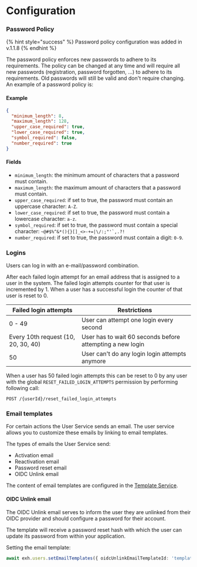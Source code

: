 # Configuration

### Password Policy <a href="#password-policy" id="password-policy"></a>

{% hint style="success" %}
Password policy configuration was added in v.1.1.8
{% endhint %}

The password policy enforces new passwords to adhere to its requirements. The policy can be changed at any time and will require all new passwords (registration, password forgotten, ...) to adhere to its requirements. Old passwords will still be valid and don't require changing. An example of a password policy is:

#### Example <a href="#example-2" id="example-2"></a>

```json
{
  "minimum_length": 8,
  "maximum_length": 128,
  "upper_case_required": true,
  "lower_case_required": true,
  "symbol_required": false,
  "number_required": true
}
```

#### Fields <a href="#fields" id="fields"></a>

* `minimum_length`: the minimum amount of characters that a password must contain.
* `maximum_length`: the maximum amount of characters that a password must contain.
* `upper_case_required`: if set to true, the password must contain an uppercase character: `A-Z`.
* `lower_case_required`: if set to true, the password must contain a lowercase character: `a-z`.
* `symbol_required`: if set to true, the password must contain a special character: ``~@#$%^&*(){}[]_<>-+=|\/:;"'`,.?!``
* `number_required`: if set to true, the password must contain a digit: `0-9`.

### Logins <a href="#logins" id="logins"></a>

Users can log in with an e-mail/password combination.

After each failed login attempt for an email address that is assigned to a user in the system. The failed login attempts counter for that user is incremented by 1. When a user has a successful login the counter of that user is reset to 0.

| Failed login attempts               | Restrictions                                              |
| ----------------------------------- | --------------------------------------------------------- |
| 0 - 49                              | User can attempt one login every second                   |
| Every 10th request (10, 20, 30, 40) | User has to wait 60 seconds before attempting a new login |
| 50                                  | User can't do any login login attempts anymore            |

When a user has 50 failed login attempts this can be reset to 0 by any user with the global `RESET_FAILED_LOGIN_ATTEMPTS` permission by performing following call:

```
POST /{userId}/reset_failed_login_attempts
```

### Email templates <a href="#logins" id="logins"></a>

For certain actions the User Service sends an email. The user service allows you to customize these emails by linking to email templates.

The types of emails the User Service send:

* Activation email
* Reactivation email
* Password reset email
* OIDC Unlink email

The content of email templates are configured in the [Template Service](../../other/template-service/#e-mail-templates).

#### OIDC Unlink email

The OIDC Unlink email serves to inform the user they are unlinked from their OIDC provider and should configure a password for their account.

The template will receive a password reset hash with which the user can update its password from within your application.

Setting the email template:

```typescript
await exh.users.setEmailTemplates({ oidcUnlinkEmailTemplateId: 'template-id' })
```
